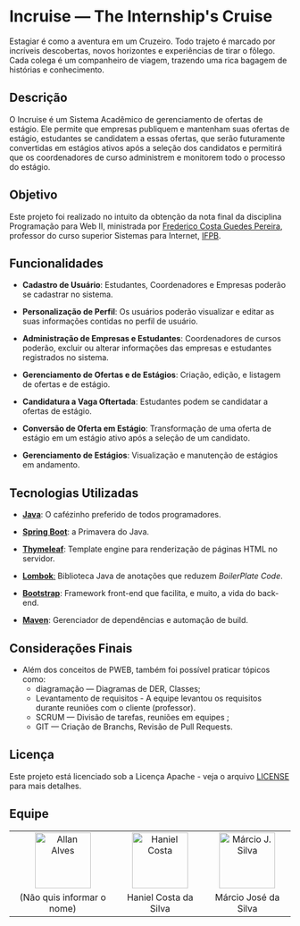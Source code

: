 # Incruise — The Internship's Cruise
Estagiar é como a aventura em um Cruzeiro. Todo trajeto é marcado por incríveis descobertas, novos horizontes e experiências de tirar o fôlego. Cada colega é um companheiro de viagem, trazendo uma rica bagagem de histórias e conhecimento. 

## Descrição
O Incruise é um Sistema Acadêmico de gerenciamento de ofertas de estágio. Ele permite que empresas publiquem e mantenham suas ofertas de estágio, estudantes se candidatem a essas ofertas, que serão futuramente convertidas em estágios ativos após a seleção dos candidatos e permitirá que os coordenadores de curso administrem e monitorem todo o processo do estágio.

## Objetivo
Este projeto foi realizado no intuito da obtenção da nota final da disciplina Programação para Web II, ministrada por [Frederico Costa Guedes Pereira](https://gitlab.com/fredguedespereira), professor do curso superior Sistemas para Internet, [IFPB](https://github.com/ifpb).

## Funcionalidades

- **Cadastro de Usuário**: Estudantes, Coordenadores e Empresas poderão se cadastrar no sistema.

- **Personalização de Perfil**: Os usuários poderão visualizar e editar as suas informações contidas no perfil de usuário.

- **Administração de Empresas e Estudantes**: Coordenadores de cursos poderão, excluir ou alterar informações das empresas e estudantes registrados no sistema.

- **Gerenciamento de Ofertas e de Estágios**: Criação, edição, e listagem de ofertas e de estágio.

- **Candidatura a Vaga Oftertada**: Estudantes podem se candidatar a ofertas de estágio.

- **Conversão de Oferta em Estágio**: Transformação de uma oferta de estágio em um estágio ativo após a seleção de um candidato.

- **Gerenciamento de Estágios**: Visualização e manutenção de estágios em andamento.

## Tecnologias Utilizadas

- [**Java**](https://www.java.com/pt-BR/): O cafézinho preferido de todos programadores.

- [**Spring Boot**](https://spring.io/projects/spring-framework): a Primavera do Java.

- [**Thymeleaf**](https://www.thymeleaf.org/): Template engine para renderização de páginas HTML no servidor.

- [**Lombok**:](https://projectlombok.org/) Biblioteca Java de anotações que reduzem *BoilerPlate Code*.

- [**Bootstrap**](https://getbootstrap.com/): Framework front-end que facilita, e muito, a vida do back-end.

- [**Maven**](https://maven.apache.org/): Gerenciador de dependências e automação de build.


## Considerações Finais
- Além dos conceitos de PWEB, também foi possível praticar tópicos como:
  -  diagramação — Diagramas de DER, Classes; 
  -  Levantamento de requisitos - A equipe levantou os requisitos durante reuniões com o cliente (professor).
  -  SCRUM — Divisão de tarefas, reuniões em equipes ;
  -  GIT — Criação de Branchs, Revisão de Pull Requests.

## Licença
Este projeto está licenciado sob a Licença Apache - veja o arquivo [LICENSE](./LICENSE) para mais detalhes.


## Equipe
<table width="100%" align="center">
<tbody>
<tr>
<td align="center"><img src="https://avatars.githubusercontent.com/AllanSmithll" alt="Allan Alves" width="100" height="100"></td>
<td align="center"><img src="https://avatars.githubusercontent.com/HanielCostaDaSilva" alt="Haniel Costa" width="100" height="100"></td>
<td align="center"><img src="https://avatars.githubusercontent.com/ImMarcio" alt="Márcio J. Silva" width="100" height="100"></td>
</tr>
<tr>
<td align="center">(Não quis informar o nome)</td>
<td align="center">Haniel Costa da Silva</td>
<td align="center">Márcio José da Silva</td>
</tr>
